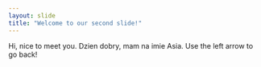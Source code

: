```yaml
---
layout: slide
title: "Welcome to our second slide!"
---
```

Hi, nice to meet you.
Dzien dobry, mam na imie Asia.
Use the left arrow to go back!

